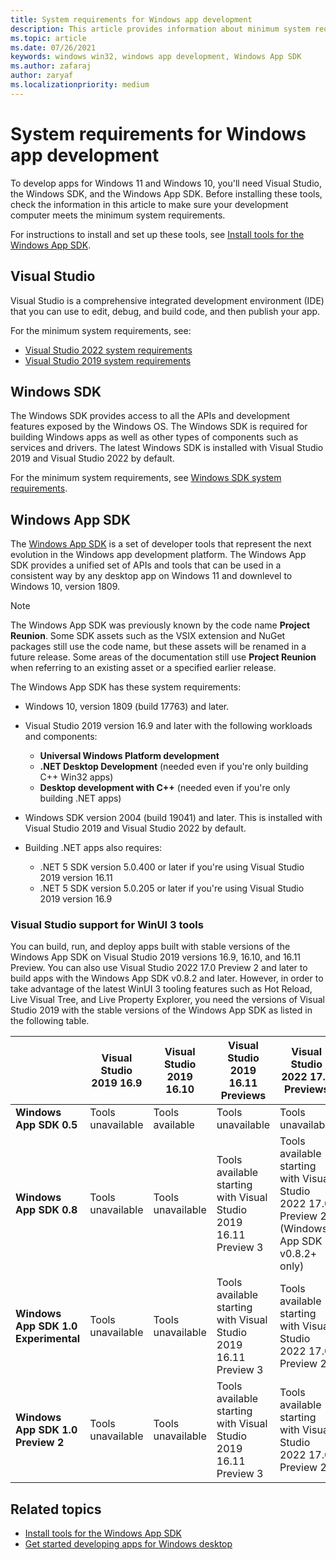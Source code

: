 ```yaml
---
title: System requirements for Windows app development
description: This article provides information about minimum system requirements for tools required for developing Windows apps.
ms.topic: article
ms.date: 07/26/2021
keywords: windows win32, windows app development, Windows App SDK 
ms.author: zafaraj
author: zaryaf
ms.localizationpriority: medium
---
```


# System requirements for Windows app development

To develop apps for Windows 11 and Windows 10, you'll need Visual Studio, the Windows SDK, and the Windows App SDK. Before installing these tools, check the information in this article to make sure your development computer meets the minimum system requirements.

For instructions to install and set up these tools, see [Install tools for the Windows App SDK](set-up-your-development-environment.md).

## Visual Studio

Visual Studio is a comprehensive integrated development environment (IDE) that you can use to edit, debug, and build code, and then publish your app.

For the minimum system requirements, see:

- [Visual Studio 2022 system requirements](/visualstudio/releases/2022/system-requirements#visual-studio-2022-system-requirements)
- [Visual Studio 2019 system requirements](/visualstudio/releases/2019/system-requirements#visual-studio-2019-system-requirements)

## Windows SDK

The Windows SDK provides access to all the APIs and development features exposed by the Windows OS. The Windows SDK is required for building Windows apps as well as other types of components such as services and drivers. The latest Windows SDK is installed with Visual Studio 2019 and Visual Studio 2022 by default.

For the minimum system requirements, see [Windows SDK system requirements](https://developer.microsoft.com/windows/downloads/windows-10-sdk/#sysreq).

## Windows App SDK

The [Windows App SDK](index.md) is a set of developer tools that represent the next evolution in the Windows app development platform. The Windows App SDK provides a unified set of APIs and tools that can be used in a consistent way by any desktop app on Windows 11 and downlevel to Windows 10, version 1809.

> [!NOTE]
> The Windows App SDK was previously known by the code name **Project Reunion**. Some SDK assets such as the VSIX extension and NuGet packages still use the code name, but these assets will be renamed in a future release. Some areas of the documentation still use **Project Reunion** when referring to an existing asset or a specified earlier release.

The Windows App SDK has these system requirements:

- Windows 10, version 1809 (build 17763) and later.

- Visual Studio 2019 version 16.9 and later with the following workloads and components:
  - **Universal Windows Platform development**
  - **.NET Desktop Development** (needed even if you're only building C++ Win32 apps)
  - **Desktop development with C++** (needed even if you're only building .NET apps)

- Windows SDK version 2004 (build 19041) and later. This is installed with Visual Studio 2019 and Visual Studio 2022 by default.

- Building .NET apps also requires:
  - .NET 5 SDK version 5.0.400 or later if you're using Visual Studio 2019 version 16.11
  - .NET 5 SDK version 5.0.205 or later if you're using Visual Studio 2019 version 16.9

### Visual Studio support for WinUI 3 tools

You can build, run, and deploy apps built with stable versions of the Windows App SDK on Visual Studio 2019 versions 16.9, 16.10, and 16.11 Preview. You can also use Visual Studio 2022 17.0 Preview 2 and later to build apps with the Windows App SDK v0.8.2 and later. However, in order to take advantage of the latest WinUI 3 tooling features such as Hot Reload, Live Visual Tree, and Live Property Explorer, you need the versions of Visual Studio 2019 with the stable versions of the Windows App SDK as listed in the following table.

|   | Visual Studio 2019 16.9  |Visual Studio 2019 16.10  |  Visual Studio 2019 16.11 Previews | Visual Studio 2022 17.0 Previews |
|---|---|---|---|---|
| **Windows App SDK 0.5** | Tools unavailable | Tools available   |  Tools unavailable   | Tools unavailable   |
| **Windows App SDK 0.8** | Tools unavailable  | Tools unavailable | Tools available starting with Visual Studio 2019 16.11 Preview 3  | Tools available starting with Visual Studio 2022 17.0 Preview 2 (Windows App SDK v0.8.2+ only) |
| **Windows App SDK 1.0 Experimental** | Tools unavailable  | Tools unavailable | Tools available starting with Visual Studio 2019 16.11 Preview 3   | Tools available starting with Visual Studio 2022 17.0 Preview 2   |
| **Windows App SDK 1.0 Preview 2** | Tools unavailable  | Tools unavailable | Tools available starting with Visual Studio 2019 16.11 Preview 3   | Tools available starting with Visual Studio 2022 17.0 Preview 2   |

## Related topics

- [Install tools for the Windows App SDK](set-up-your-development-environment.md)
- [Get started developing apps for Windows desktop](../get-started/index.md)
